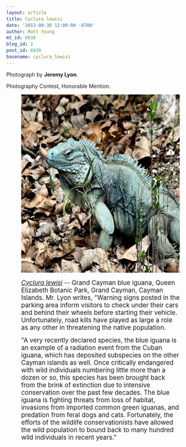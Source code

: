 ```yaml
---
layout: article
title: Cyclura lewisi
date: '2013-09-30 12:00:00 -0700'
author: Matt Young
mt_id: 6830
blog_id: 2
post_id: 6830
basename: cyclura_lewisi
---
```

Photograph by **Jeremy Lyon**.

Photography Contest, Honorable Mention.

<figure>
<img src="/uploads/2013/Lyon.Cyclura_lewisi_01.JPG" alt="Lyon.Cyclura_lewisi_01.JPG" width="597" height="477" />
<figcaption markdown="span">

<big>[_Cyclura lewisi_](http://www.blueiguana.ky/) -- Grand Cayman blue iguana, Queen Elizabeth Botanic Park, Grand Cayman, Cayman Islands. Mr. Lyon writes, "Warning signs posted in the parking area inform visitors to check under their cars and behind their wheels before starting their vehicle. Unfortunately, road kills have played as large a role as any other in threatening the native population.</big>

<big>"A very recently declared species, the blue iguana is an example of a radiation event from the Cuban iguana, which has deposited subspecies on the other Cayman islands as well. Once critically endangered with wild individuals numbering little more than a dozen or so, this species has been brought back from the brink of extinction due to intensive conservation over the past few decades. The blue iguana is fighting threats from loss of habitat, invasions from imported common green iguanas, and predation from feral dogs and cats. Fortunately, the efforts of the wildlife conservationists have allowed the wild population to bound back to many hundred wild individuals in recent years."</big>

</figcaption>
</figure>
